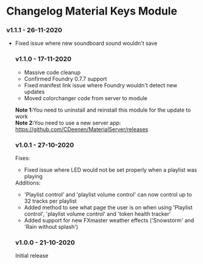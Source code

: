# Changelog Material Keys Module
### v1.1.1 - 26-11-2020
<ul>
<li>Fixed issue where new soundboard sound wouldn't save</li>
</li>

### v1.1.0 - 17-11-2020
<ul>
<li>Massive code cleanup</li>
<li>Confirmed Foundry 0.7.7 support</li>
<li>Fixed manifest link issue where Foundry wouldn't detect new updates</li>
<li>Moved colorchanger code from server to module</li>
</ul>

<b>Note 1:</b>You need to uninstall and reinstall this module for the update to work<br>
<b>Note 2:</b>You need to use a new server app: https://github.com/CDeenen/MaterialServer/releases

### v1.0.1 - 27-10-2020
Fixes:
<ul>
<li>Fixed issue where LED would not be set properly when a playlist was playing</li>
</ul>
Additions:
<ul>
<li>'Playlist control' and 'playlist volume control' can now control up to 32 tracks per playlist</li>
<li>Added method to see what page the user is on when using 'Playlist control', 'playlist volume control' and 'token health tracker'</li>
<li>Added support for new FXmaster weather effects ('Snowstorm' and 'Rain without splash')</li>
</ul>

### v1.0.0 - 21-10-2020
Initial release
